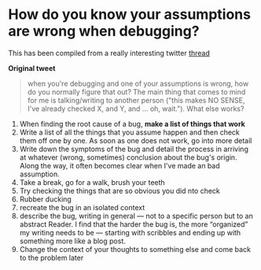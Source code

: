 # How do you know your assumptions are wrong when debugging?

This has been compiled from a really interesting twitter [thread](https://twitter.com/b0rk/status/1402615810317750274?s=20)

**Original tweet**

> when you're debugging and one of your assumptions is wrong, how do you normally figure that out? The main thing that comes to mind for me is talking/writing to another person ("this makes NO SENSE, I've already checked X, and Y, and ... oh, wait."). What else works?

1. When finding the root cause of a bug, **make a list of things that work**
2. Write a list of all the things that you assume happen and then check them off one by one. As soon as one does not work, go into more detail
3. Write down the symptoms of the bug and detail the process in arriving at whatever (wrong, sometimes) conclusion about the bug's origin.  Along the way, it often becomes clear when I've made an bad assumption.
4. Take a break, go for a walk, brush your teeth
5. Try checking the things that are so obvious you did nto check
6. Rubber ducking
7. recreate the bug in an isolated context
8. describe the bug, writing in general — not to a specific person but to an abstract Reader. I find that the harder the bug is, the more “organized” my writing needs to be — starting with scribbles and ending up with something more like a blog post.
9. Change the context of your thoughts to something else and come back to the problem later